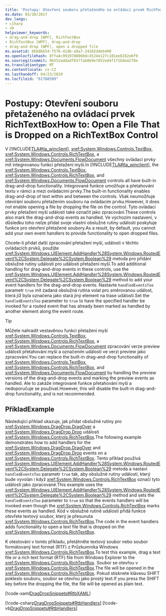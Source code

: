 ```yaml
---
title: 'Postupy: Otevření souboru přetaženého na ovládací prvek RichTextBox'
ms.date: 03/30/2017
dev_langs:
- csharp
- vb
helpviewer_keywords:
- drag-and-drop [WPF], RichTextBox
- RichTextBox [WPF], drag-and-drop
- drag-and-drop [WPF], open a dropped file
ms.assetid: 6bb8bb54-f576-41db-a9a7-24102ddeb490
ms.openlocfilehash: 8ffa4c9919788060dc4524e127c181ee8282e6f9
ms.sourcegitcommit: 9b552addadfb57fab0b9e7852ed4f1f1b8a42f8e
ms.translationtype: MT
ms.contentlocale: cs-CZ
ms.lasthandoff: 04/23/2019
ms.locfileid: "61768599"
---
```

# <a name="how-to-open-a-file-that-is-dropped-on-a-richtextbox-control"></a><span data-ttu-id="bd3e1-102">Postupy: Otevření souboru přetaženého na ovládací prvek RichTextBox</span><span class="sxs-lookup"><span data-stu-id="bd3e1-102">How to: Open a File That is Dropped on a RichTextBox Control</span></span>
<span data-ttu-id="bd3e1-103">V [!INCLUDE[TLA#tla_winclient](../../../../includes/tlasharptla-winclient-md.md)], <xref:System.Windows.Controls.TextBox>, <xref:System.Windows.Controls.RichTextBox>, a <xref:System.Windows.Documents.FlowDocument> všechny ovládací prvky mít integrovanou funkci přetažení myší.</span><span class="sxs-lookup"><span data-stu-id="bd3e1-103">In [!INCLUDE[TLA#tla_winclient](../../../../includes/tlasharptla-winclient-md.md)], the <xref:System.Windows.Controls.TextBox>, <xref:System.Windows.Controls.RichTextBox>, and <xref:System.Windows.Documents.FlowDocument> controls all have built-in drag-and-drop functionality.</span></span> <span data-ttu-id="bd3e1-104">Integrované funkce umožňuje a přetahování textu v rámci a mezi ovládacími prvky.</span><span class="sxs-lookup"><span data-stu-id="bd3e1-104">The built-in functionality enables drag-and-drop of text within and between the controls.</span></span> <span data-ttu-id="bd3e1-105">Však neumožňuje otevírání souboru přetažením souboru na ovládacím prvku.</span><span class="sxs-lookup"><span data-stu-id="bd3e1-105">However, it does not enable opening a file by dropping the file on the control.</span></span> <span data-ttu-id="bd3e1-106">Tyto ovládací prvky přetažení myší události také označit jako zpracování.</span><span class="sxs-lookup"><span data-stu-id="bd3e1-106">These controls also mark the drag-and-drop events as handled.</span></span> <span data-ttu-id="bd3e1-107">Ve výchozím nastavení, v důsledku toho nelze přidat svoje vlastní obslužné rutiny události poskytuje funkce pro otevření přetažené soubory.</span><span class="sxs-lookup"><span data-stu-id="bd3e1-107">As a result, by default, you cannot add your own event handlers to provide functionality to open dropped files.</span></span>  
  
 <span data-ttu-id="bd3e1-108">Chcete-li přidat další zpracování přetažení myší, události v těchto ovládacích prvků, použijte <xref:System.Windows.UIElement.AddHandler%28System.Windows.RoutedEvent%2CSystem.Delegate%2CSystem.Boolean%29> metoda pro přidání obslužné rutiny události pro události přetažení myší.</span><span class="sxs-lookup"><span data-stu-id="bd3e1-108">To add additional handling for drag-and-drop events in these controls, use the <xref:System.Windows.UIElement.AddHandler%28System.Windows.RoutedEvent%2CSystem.Delegate%2CSystem.Boolean%29> method to add your event handlers for the drag-and-drop events.</span></span> <span data-ttu-id="bd3e1-109">Nastavte `handledEventsToo` parametr `true` mít zadaná obslužná rutina volat pro směrovanou událost, která již byla označena jako stará jiný element na trase události.</span><span class="sxs-lookup"><span data-stu-id="bd3e1-109">Set the `handledEventsToo` parameter to `true` to have the specified handler be invoked for a routed event that has already been marked as handled by another element along the event route.</span></span>  
  
> [!TIP]
>  <span data-ttu-id="bd3e1-110">Můžete nahradit vestavěnou funkci přetažení myší <xref:System.Windows.Controls.TextBox>, <xref:System.Windows.Controls.RichTextBox>, a <xref:System.Windows.Documents.FlowDocument> zpracování verze preview událostí přetahování myší a označením události ve verzi preview jako zpracování.</span><span class="sxs-lookup"><span data-stu-id="bd3e1-110">You can replace the built-in drag-and-drop functionality of <xref:System.Windows.Controls.TextBox>, <xref:System.Windows.Controls.RichTextBox>, and <xref:System.Windows.Documents.FlowDocument> by handling the preview versions of the drag-and-drop events and marking the preview events as handled.</span></span> <span data-ttu-id="bd3e1-111">Ale to zakáže integrované funkce přetahování myší a nedoporučuje se používat.</span><span class="sxs-lookup"><span data-stu-id="bd3e1-111">However, this will disable the built-in drag-and-drop functionality, and is not recommended.</span></span>  
  
## <a name="example"></a><span data-ttu-id="bd3e1-112">Příklad</span><span class="sxs-lookup"><span data-stu-id="bd3e1-112">Example</span></span>  
 <span data-ttu-id="bd3e1-113">Následující příklad ukazuje, jak přidat obslužné rutiny pro <xref:System.Windows.DragDrop.DragOver> a <xref:System.Windows.DragDrop.Drop> události <xref:System.Windows.Controls.RichTextBox>.</span><span class="sxs-lookup"><span data-stu-id="bd3e1-113">The following example demonstrates how to add handlers for the <xref:System.Windows.DragDrop.DragOver> and <xref:System.Windows.DragDrop.Drop> events on a <xref:System.Windows.Controls.RichTextBox>.</span></span> <span data-ttu-id="bd3e1-114">Tento příklad používá <xref:System.Windows.UIElement.AddHandler%28System.Windows.RoutedEvent%2CSystem.Delegate%2CSystem.Boolean%29> metoda a nastaví `handledEventsToo` parametr `true` tak, aby obslužné rutiny událostí, který bude vyvolán i když <xref:System.Windows.Controls.RichTextBox> označí tyto události jako zpracované.</span><span class="sxs-lookup"><span data-stu-id="bd3e1-114">This example uses the <xref:System.Windows.UIElement.AddHandler%28System.Windows.RoutedEvent%2CSystem.Delegate%2CSystem.Boolean%29> method and sets the `handledEventsToo` parameter to `true` so that the events handlers will be invoked even though the <xref:System.Windows.Controls.RichTextBox> marks these events as handled.</span></span> <span data-ttu-id="bd3e1-115">Kód v obslužné rutině události přidá funkce otevřete textový soubor, který je přesunuta <xref:System.Windows.Controls.RichTextBox>.</span><span class="sxs-lookup"><span data-stu-id="bd3e1-115">The code in the event handlers adds functionality to open a text file that is dropped on the <xref:System.Windows.Controls.RichTextBox>.</span></span>  
  
 <span data-ttu-id="bd3e1-116">K otestování v tomto příkladu, přetáhněte textový soubor nebo soubor formátovaný text format (RTF) z Průzkumníka Windows <xref:System.Windows.Controls.RichTextBox>.</span><span class="sxs-lookup"><span data-stu-id="bd3e1-116">To test this example, drag a text file or a rich text format (RTF) file from Windows Explorer to the <xref:System.Windows.Controls.RichTextBox>.</span></span> <span data-ttu-id="bd3e1-117">Soubor se otevřou v <xref:System.Windows.Controls.RichTextBox>.</span><span class="sxs-lookup"><span data-stu-id="bd3e1-117">The file will be opened in the <xref:System.Windows.Controls.RichTextBox>.</span></span> <span data-ttu-id="bd3e1-118">Pokud stisknete klávesu SHIFT pokleslo souboru, soubor se otevřou jako prostý text.</span><span class="sxs-lookup"><span data-stu-id="bd3e1-118">If you press the SHIFT key before the dropping the file, the file will be opened as plain text.</span></span>  
  
 [!code-xaml[DragDropSnippets#RtbXAML](~/samples/snippets/csharp/VS_Snippets_Wpf/dragdropsnippets/cs/mainwindow.xaml#rtbxaml)]  
  
 [!code-csharp[DragDropSnippets#RtbHandlers](~/samples/snippets/csharp/VS_Snippets_Wpf/dragdropsnippets/cs/mainwindow.xaml.cs#rtbhandlers)]
 [!code-vb[DragDropSnippets#RtbHandlers](~/samples/snippets/visualbasic/VS_Snippets_Wpf/dragdropsnippets/vb/mainwindow.xaml.vb#rtbhandlers)]

